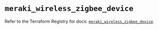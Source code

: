 # `meraki_wireless_zigbee_device`

Refer to the Terraform Registry for docs: [`meraki_wireless_zigbee_device`](https://registry.terraform.io/providers/ciscodevnet/meraki/1.7.1/docs/resources/wireless_zigbee_device).

